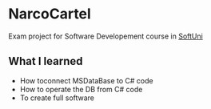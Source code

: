 # NarcoCartel
Exam project for Software Developement course in [SoftUni](https://softuni.bg)

## What I learned
* How toconnect MSDataBase to C# code
* How to operate the DB from C# code
* To create full software
